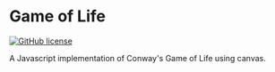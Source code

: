 # Game of Life

[![GitHub license](https://img.shields.io/github/license/chrisEff/game-of-life-js.svg)](https://github.com/chrisEff/game-of-life-js/blob/master/LICENSE)

A Javascript implementation of Conway's Game of Life using canvas.
